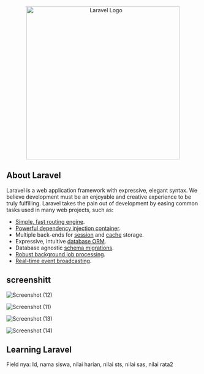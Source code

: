 <p align="center"><a href="https://laravel.com" target="_blank"><img src="https://raw.githubusercontent.com/laravel/art/master/logo-lockup/5%20SVG/2%20CMYK/1%20Full%20Color/laravel-logolockup-cmyk-red.svg" width="400" alt="Laravel Logo"></a></p>


## About Laravel

Laravel is a web application framework with expressive, elegant syntax. We believe development must be an enjoyable and creative experience to be truly fulfilling. Laravel takes the pain out of development by easing common tasks used in many web projects, such as:

- [Simple, fast routing engine](https://laravel.com/docs/routing).
- [Powerful dependency injection container](https://laravel.com/docs/container).
- Multiple back-ends for [session](https://laravel.com/docs/session) and [cache](https://laravel.com/docs/cache) storage.
- Expressive, intuitive [database ORM](https://laravel.com/docs/eloquent).
- Database agnostic [schema migrations](https://laravel.com/docs/migrations).
- [Robust background job processing](https://laravel.com/docs/queues).
- [Real-time event broadcasting](https://laravel.com/docs/broadcasting).



## screenshitt
![Screenshot (12)](https://github.com/user-attachments/assets/2eebc714-a81e-454d-9d64-774f7fb74df0)

![Screenshot (11)](https://github.com/user-attachments/assets/2c9c9b16-b3cd-4e01-aecb-a0e426d02bf3)

![Screenshot (13)](https://github.com/user-attachments/assets/71f14c75-2b91-4a2a-b5cf-87395f21bfd4)

![Screenshot (14)](https://github.com/user-attachments/assets/f7661c28-d04b-46a4-a5b2-58707f619ed1)


## Learning Laravel

Field nya:
Id, nama siswa, nilai harian, nilai sts, nilai sas, nilai rata2

